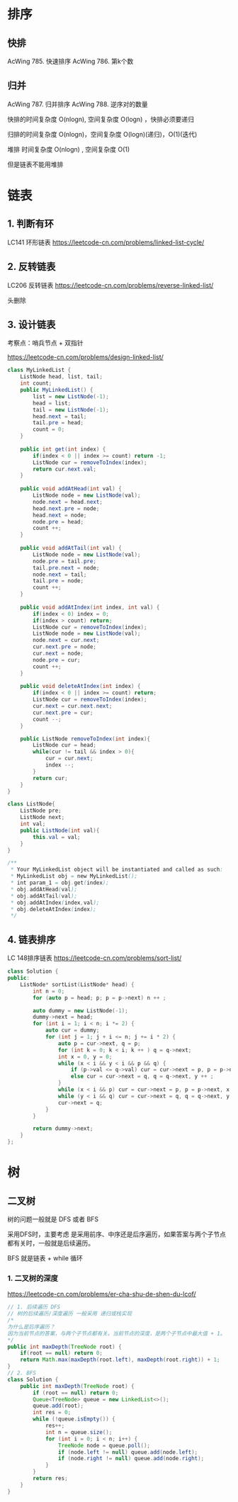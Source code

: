 # 排序

## 快排

AcWing 785. 快速排序
AcWing 786. 第k个数

## 归并

AcWing 787. 归并排序
AcWing 788. 逆序对的数量

快排的时间复杂度 O(nlogn), 空间复杂度 O(logn) ，快排必须要递归

归排的时间复杂度 O(nlogn)，空间复杂度 O(logn)(递归)，O(1)(迭代)

堆排 时间复杂度 O(nlogn)  , 空间复杂度 O(1)

但是链表不能用堆排

# 链表

## 1. 判断有环

LC141 环形链表 https://leetcode-cn.com/problems/linked-list-cycle/

## 2. 反转链表	

LC206 反转链表 https://leetcode-cn.com/problems/reverse-linked-list/

头删除

## 3. 设计链表

考察点：哨兵节点 + 双指针

https://leetcode-cn.com/problems/design-linked-list/

```java
class MyLinkedList {
    ListNode head, list, tail;
    int count;
    public MyLinkedList() {
        list = new ListNode(-1);
        head = list;
        tail = new ListNode(-1);
        head.next = tail;
        tail.pre = head;
        count = 0;
    }
    
    public int get(int index) {
        if(index < 0 || index >= count) return -1;
        ListNode cur = removeToIndex(index);
        return cur.next.val;
    }
    
    public void addAtHead(int val) {
        ListNode node = new ListNode(val);
        node.next = head.next;
        head.next.pre = node;
        head.next = node;
        node.pre = head;
        count ++;
    }
    
    public void addAtTail(int val) {
        ListNode node = new ListNode(val);
        node.pre = tail.pre;
        tail.pre.next = node;
        node.next = tail;
        tail.pre = node;
        count ++;
    }
    
    public void addAtIndex(int index, int val) {
        if(index < 0) index = 0;
        if(index > count) return;
        ListNode cur = removeToIndex(index);
        ListNode node = new ListNode(val);
        node.next = cur.next;
        cur.next.pre = node;
        cur.next = node;
        node.pre = cur;
        count ++;
    }
    
    public void deleteAtIndex(int index) {
        if(index < 0 || index >= count) return;
        ListNode cur = removeToIndex(index);
        cur.next = cur.next.next;
        cur.next.pre = cur;
        count --;
    }

    public ListNode removeToIndex(int index){
        ListNode cur = head;
        while(cur != tail && index > 0){
            cur = cur.next;
            index --;
        }
        return cur;
    }
}

class ListNode{
    ListNode pre;
    ListNode next;
    int val;
    public ListNode(int val){
        this.val = val;
    }
}

/**
 * Your MyLinkedList object will be instantiated and called as such:
 * MyLinkedList obj = new MyLinkedList();
 * int param_1 = obj.get(index);
 * obj.addAtHead(val);
 * obj.addAtTail(val);
 * obj.addAtIndex(index,val);
 * obj.deleteAtIndex(index);
 */
```

## 4. 链表排序

LC 148排序链表  https://leetcode-cn.com/problems/sort-list/

```C++
class Solution {
public:
    ListNode* sortList(ListNode* head) {
        int n = 0;
        for (auto p = head; p; p = p->next) n ++ ;

        auto dummy = new ListNode(-1);
        dummy->next = head;
        for (int i = 1; i < n; i *= 2) {
            auto cur = dummy;
            for (int j = 1; j + i <= n; j += i * 2) {
                auto p = cur->next, q = p;
                for (int k = 0; k < i; k ++ ) q = q->next;
                int x = 0, y = 0;
                while (x < i && y < i && p && q) {
                    if (p->val <= q->val) cur = cur->next = p, p = p->next, x ++ ;
                    else cur = cur->next = q, q = q->next, y ++ ;
                }
                while (x < i && p) cur = cur->next = p, p = p->next, x ++ ;
                while (y < i && q) cur = cur->next = q, q = q->next, y ++ ;
                cur->next = q;
            }
        }

        return dummy->next;
    }
};

```



# 树

## 二叉树

树的问题一般就是 DFS 或者 BFS

采用DFS时，主要考虑 是采用前序、中序还是后序遍历，如果答案与两个子节点都有关时，一般就是后续遍历。

BFS 就是链表 + while 循环

### 1. 二叉树的深度 

https://leetcode-cn.com/problems/er-cha-shu-de-shen-du-lcof/

```java
// 1. 后续遍历 DFS
// 树的后续遍历/深度遍历 一般采用 递归或栈实现
/*
为什么是后序遍历？
因为当前节点的答案，与两个子节点都有关。当前节点的深度，是两个子节点中最大值 + 1。
*/
public int maxDepth(TreeNode root) {
	if(root == null) return 0;
	return Math.max(maxDepth(root.left), maxDepth(root.right)) + 1;
}
// 2. BFS
class Solution {
    public int maxDepth(TreeNode root) {
        if (root == null) return 0;
        Queue<TreeNode> queue = new LinkedList<>();
        queue.add(root);
        int res = 0;
        while (!queue.isEmpty()) {
            res++;
            int n = queue.size();
            for (int i = 0; i < n; i++) {
                TreeNode node = queue.poll();
                if (node.left != null) queue.add(node.left);
                if (node.right != null) queue.add(node.right);
            }
        }
        return res;
    }
}
```





